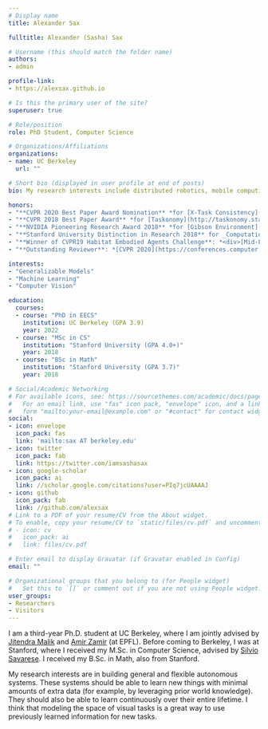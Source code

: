 ```yaml
---
# Display name
title: Alexander Sax 

fulltitle: Alexander (Sasha) Sax 

# Username (this should match the folder name)
authors:
- admin

profile-link:
- https://alexsax.github.io

# Is this the primary user of the site?
superuser: true

# Role/position
role: PhD Student, Computer Science

# Organizations/Affiliations
organizations:
- name: UC Berkeley
  url: ""

# Short bio (displayed in user profile at end of posts)
bio: My research interests include distributed robotics, mobile computing and programmable matter.

honors:
- "**CVPR 2020 Best Paper Award Nomination** *for [X-Task Consistency](https://consistency.epfl.ch)*."
- "**CVPR 2018 Best Paper Award** *for [Taskonomy](http://taskonomy.stanford.edu)*."
- "**NVIDIA Pioneering Research Award 2018** *for [Gibson Environment](http://gibsonenv.stanford.edu)*."
- "**Stanford University Distinction in Research 2018** for _Computational Evidence for Structure in the Space of Tasks_."
- "**Winner of CVPR19 Habitat Embodied Agents Challenge**: *<div>[Mid-Level Representations](//perceptual.actor).</div>*"
- "**Outstanding Reviewer**: *[CVPR 2020](https://conferences.computer.org/cvpr/pdfs/CVPR2020-1XMljIyuXWg2zC9bnL19Tw/716800z216/716800z216.pdf)*."

interests:
- "Generalizable Models"
- "Machine Learning"
- "Computer Vision"

education:
  courses:
  - course: "PhD in EECS"
    institution: UC Berkeley (GPA 3.9) 
    year: 2022
  - course: "MSc in CS"
    institution: "Stanford University (GPA 4.0+)"
    year: 2018
  - course: "BSc in Math"
    institution: "Stanford University (GPA 3.7)"
    year: 2018

# Social/Academic Networking
# For available icons, see: https://sourcethemes.com/academic/docs/page-builder/#icons
#   For an email link, use "fas" icon pack, "envelope" icon, and a link in the
#   form "mailto:your-email@example.com" or "#contact" for contact widget.
social:
- icon: envelope
  icon_pack: fas
  link: 'mailto:sax AT berkeley.edu' 
- icon: twitter
  icon_pack: fab
  link: https://twitter.com/iamsashasax
- icon: google-scholar
  icon_pack: ai
  link: //scholar.google.com/citations?user=PIq7jcUAAAAJ
- icon: github
  icon_pack: fab
  link: //github.com/alexsax
# Link to a PDF of your resume/CV from the About widget.
# To enable, copy your resume/CV to `static/files/cv.pdf` and uncomment the lines below.
# - icon: cv
#   icon_pack: ai
#   link: files/cv.pdf

# Enter email to display Gravatar (if Gravatar enabled in Config)
email: ""

# Organizational groups that you belong to (for People widget)
#   Set this to `[]` or comment out if you are not using People widget.
user_groups:
- Researchers
- Visitors
---
```


I am a third-year Ph.D. student at UC Berkeley, where I am jointly advised by [Jitendra Malik](https://people.eecs.berkeley.edu/~malik/) and [Amir Zamir](https://cs.stanford.edu/~amirz/) (at EPFL). Before coming to Berkeley, I was at Stanford, where I received my M.Sc. in Computer Science, advised by [Silvio Savarese](http://cvgl.stanford.edu/silvio/). I received my B.Sc. in Math, also from Stanford.

My research interests are in building general and flexible autonomous systems. These systems should be able to learn new things with minimal amounts of extra data (for example, by leveraging prior world knowledge). They should also be able to learn continuously over their entire lifetime. I think that modeling the space of visual tasks is a great way to use previously learned information for new tasks.